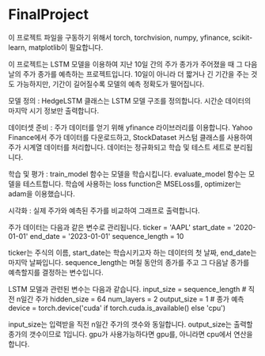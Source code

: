 # FinalProject
이 프로젝트 파일을 구동하기 위해서 torch, torchvision, numpy, yfinance, scikit-learn, matplotlib이 필요합니다.

이 프로젝트는 LSTM 모델을 이용하여 지난 10일 간의 주가 종가가 주어졌을 때 그 다음 날의 주가 종가를 예측하는 프로젝트입니다. 10일이 아니라 더 짧거나 긴 기간을 주는 것도 가능하지만, 기간이 길어질수록 모델의 예측 정확도가 떨어집니다.

모델 정의 : HedgeLSTM 클래스는 LSTM 모델 구조를 정의합니다. 시간순 데이터의 마지막 시기 정보만 출력합니다.

데이터셋 준비 : 주가 데이터를 얻기 위해 yfinance 라이브러리를 이용합니다. Yahoo Finance에서 주가 데이터를 다운로드하고, StockDataset 커스텀 클래스를 사용하여 주가 시계열 데이터를 처리합니다. 데이터는 정규화되고 학습 및 테스트 세트로 분리됩니다.

학습 및 평가 : train_model 함수는 모델을 학습시킵니다. evaluate_model 함수는 모델을 테스트합니다.
학습에 사용하는 loss function은 MSELoss를, optimizer는 adam을 이용했습니다.

시각화 : 실제 주가와 예측된 주가를 비교하여 그래프로 출력합니다.

주가 데이터는 다음과 같은 변수로 관리됩니다.
ticker = 'AAPL'
start_date = '2020-01-01'
end_date = '2023-01-01'
sequence_length = 10

ticker는 주식의 이름, start_date는 학습시키고자 하는 데이터의 첫 날짜, end_date는 마지막 날짜입니다. sequence_length는 며칠 동안의 종가를 주고 그 다음날 종가를 예측할지를 결정하는 변수입니다.

LSTM 모델과 관련된 변수는 다음과 같습니다.
input_size = sequence_length # 직전 n일간 주가
hidden_size = 64
num_layers = 2
output_size = 1  # 종가 예측
device = torch.device('cuda' if torch.cuda.is_available() else 'cpu')

input_size는 입력받을 직전 n일간 주가의 갯수와 동일합니다. output_size는 출력할 종가의 갯수이므로 1입니다. gpu가 사용가능하다면 gpu를, 아니라면 cpu에서 연산을 합니다.
